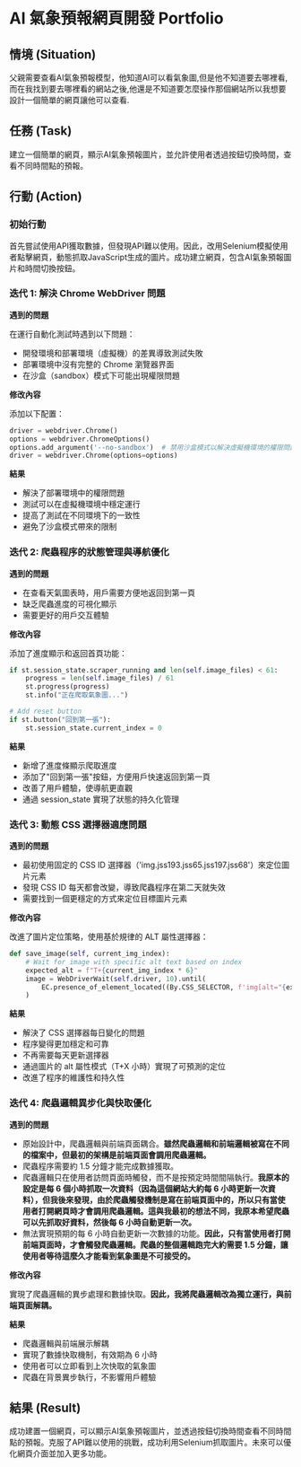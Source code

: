 # AI 氣象預報網頁開發 Portfolio

## 情境 (Situation)

父親需要查看AI氣象預報模型，他知道AI可以看氣象圖,但是他不知道要去哪裡看,而在我找到要去哪裡看的網站之後,他還是不知道要怎麼操作那個網站所以我想要設計一個簡單的網頁讓他可以查看.

## 任務 (Task)

建立一個簡單的網頁，顯示AI氣象預報圖片，並允許使用者透過按鈕切換時間，查看不同時間點的預報。

## 行動 (Action)

### 初始行動

首先嘗試使用API獲取數據，但發現API難以使用。因此，改用Selenium模擬使用者點擊網頁，動態抓取JavaScript生成的圖片。成功建立網頁，包含AI氣象預報圖片和時間切換按鈕。

### 迭代 1: 解決 Chrome WebDriver 問題

**遇到的問題**

在運行自動化測試時遇到以下問題：
- 開發環境和部署環境（虛擬機）的差異導致測試失敗
- 部署環境中沒有完整的 Chrome 瀏覽器界面
- 在沙盒（sandbox）模式下可能出現權限問題

**修改內容**

添加以下配置：

```python
driver = webdriver.Chrome()
options = webdriver.ChromeOptions()
options.add_argument('--no-sandbox')  # 禁用沙盒模式以解決虛擬機環境的權限問題
driver = webdriver.Chrome(options=options)
```

**結果**

- 解決了部署環境中的權限問題
- 測試可以在虛擬機環境中穩定運行
- 提高了測試在不同環境下的一致性
- 避免了沙盒模式帶來的限制

### 迭代 2: 爬蟲程序的狀態管理與導航優化

**遇到的問題**

- 在查看天氣圖表時，用戶需要方便地返回到第一頁
- 缺乏爬蟲進度的可視化顯示
- 需要更好的用戶交互體驗

**修改內容**

添加了進度顯示和返回首頁功能：

```python
if st.session_state.scraper_running and len(self.image_files) < 61:
    progress = len(self.image_files) / 61
    st.progress(progress)
    st.info("正在爬取氣象圖...")

# Add reset button
if st.button("回到第一張"):
    st.session_state.current_index = 0
```

**結果**

- 新增了進度條顯示爬取進度
- 添加了"回到第一張"按鈕，方便用戶快速返回到第一頁
- 改善了用戶體驗，使導航更直觀
- 通過 session_state 實現了狀態的持久化管理

### 迭代 3: 動態 CSS 選擇器適應問題

**遇到的問題**

- 最初使用固定的 CSS ID 選擇器（'img.jss193.jss65.jss197.jss68'）來定位圖片元素
- 發現 CSS ID 每天都會改變，導致爬蟲程序在第二天就失效
- 需要找到一個更穩定的方式來定位目標圖片元素

**修改內容**

改進了圖片定位策略，使用基於規律的 ALT 屬性選擇器：

```python
def save_image(self, current_img_index):
    # Wait for image with specific alt text based on index
    expected_alt = f"T+{current_img_index * 6}"
    image = WebDriverWait(self.driver, 10).until(
        EC.presence_of_element_located((By.CSS_SELECTOR, f'img[alt="{expected_alt}"]'))
    )
```

**結果**

- 解決了 CSS 選擇器每日變化的問題
- 程序變得更加穩定和可靠
- 不再需要每天更新選擇器
- 通過圖片的 alt 屬性模式（T+X 小時）實現了可預測的定位
- 改進了程序的維護性和持久性

### 迭代 4: 爬蟲邏輯異步化與快取優化

**遇到的問題**

- 原始設計中，爬蟲邏輯與前端頁面耦合。**雖然爬蟲邏輯和前端邏輯被寫在不同的檔案中，但最初的架構是前端頁面會調用爬蟲邏輯。**
- 爬蟲程序需要約 1.5 分鐘才能完成數據獲取。
- 爬蟲邏輯只在使用者訪問頁面時觸發，而不是按預定時間間隔執行。**我原本的設定是每 6 個小時抓取一次資料（因為這個網站大約每 6 小時更新一次資料），但我後來發現，由於爬蟲觸發機制是寫在前端頁面中的，所以只有當使用者打開網頁時才會調用爬蟲邏輯。這與我最初的想法不同，我原本希望爬蟲可以先抓取好資料，然後每 6 小時自動更新一次。**
- 無法實現預期的每 6 小時自動更新一次數據的功能。**因此，只有當使用者打開前端頁面時，才會觸發爬蟲邏輯。爬蟲的整個邏輯跑完大約需要 1.5 分鐘，讓使用者等待這麼久才能看到氣象圖是不可接受的。**

**修改內容**

實現了爬蟲邏輯的異步處理和數據快取。**因此，我將爬蟲邏輯改為獨立運行，與前端頁面解耦。**

**結果**

- 爬蟲邏輯與前端展示解耦
- 實現了數據快取機制，有效期為 6 小時
- 使用者可以立即看到上次快取的氣象圖
- 爬蟲在背景異步執行，不影響用戶體驗

## 結果 (Result)

成功建置一個網頁，可以顯示AI氣象預報圖片，並透過按鈕切換時間查看不同時間點的預報。克服了API難以使用的挑戰，成功利用Selenium抓取圖片。未來可以優化網頁介面並加入更多功能。
